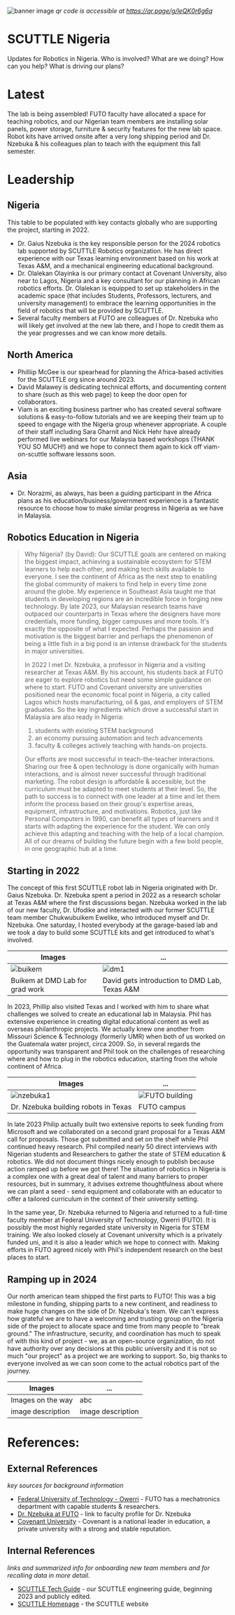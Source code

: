 ![banner image](img/img_sctl_nigeria_banner.jpg ':class=banner-image')
_qr code is accessible at https://qr.page/g/leQK0r6g6q_

# SCUTTLE Nigeria
Updates for Robotics in Nigeria.  Who is involved? What are we doing?  How can you help?  What is driving our plans?

# Latest

The lab is being assembled!  FUTO faculty have allocated a space for teaching robotics, and our Nigerian team members are installing solar panels, power storage, furniture & security features for the new lab space.  Robot kits have arrived onsite after a very long shipping period and Dr. Nzebuka & his colleagues plan to teach with the equipment this fall semester. 

# Leadership

## Nigeria

This table to be populated with key contacts globally who are supporting the project, starting in 2022.

* Dr. Gaius Nzebuka is the key responsible person for the 2024 robotics lab supported by SCUTTLE Robotics organization.  He has direct experience with our Texas learning environment based on his work at Texas A&M, and a mechanical engineering educational background. 
* Dr. Olalekan Olayinka is our primary contact at Covenant University, also near to Lagos, Nigeria and a key consultant for our planning in African robotics efforts.  Dr. Olalekan is equipped to set up stakeholders in the academic space (that includes Students, Professors, lecturers, and university management) to embrace the learning opportunities in the field of robotics that will be provided by SCUTTLE.
* Several faculty members at FUTO are colleagues of Dr. Nzebuka who will likely get involved at the new lab there, and I hope to credit them as the year progresses and we can know more details.

## North America

* Philliip McGee is our spearhead for planning the Africa-based activities for the SCUTTLE org since around 2023.
* David Malawey is dedicating technical efforts, and documenting content to share (such as this web page) to keep the door open for collaborators.
* Viam is an exciting business partner who has created several software solutions & easy-to-follow tutorials and we are keeping their team up to speed to engage with the Nigeria group whenever appropriate.  A couple of their staff including Sara Gharnit and Nick Hehr have already performed live webinars for our Malaysia based workshops (THANK YOU SO MUCH!) and we hope to connect them again to kick off viam-on-scuttle software lessons soon.

## Asia
* Dr. Norazmi, as always, has been a guiding participant in the Africa plans as his education/business/government experience is a fantastic resource to choose how to make similar progress in Nigeria as we have in Malaysia.


## Robotics Education in Nigeria

> Why Nigeria? (by David): Our SCUTTLE goals are centered on making the biggest impact, achieving a sustainable ecosystem for STEM learners to help each other, and making tech skills available to everyone.  I see the continent of Africa as the next step to enabling the global community of makers to find help in every time zone around the globe.  My experience in Southeast Asia taught me that students in developing regions are an incredible force in forging new technology.  By late 2023, our Malaysian research teams have outpaced our counterparts in Texas where the designers have more credentials, more funding, bigger campuses and more tools. It's exactly the opposite of what I expected. Perhaps the passion and motivation is the biggest barrier and perhaps the phenomenon of being a little fish in a big pond is an intense drawback for the students in major universities.
>
> In 2022 I met Dr. Nzebuka, a professor in Nigeria and a visiting researcher at Texas A&M.  By his account, his students back at FUTO are eager to explore robotics but need some simple guidance on where to start. FUTO and Covenant university are universities positioned near the economic focal point in Nigeria, a city called Lagos which hosts manufacturing, oil & gas, and employers of STEM graduates.  So the key ingredients which drove a successful start in Malaysia are also ready in Nigeria:
> 1) students with existing STEM background
> 2) an economy pursuing automation and tech advancements
> 3) faculty & colleges actively teaching with hands-on projects.
>
> Our efforts are most successful in teach-the-teacher interactions. Sharing our free & open technology is done organically with human interactions, and is almost never successful through traditional marketing. The robot design is affordable & accessible, but the curriculum must be adapted to meet students at their level.  So, the path to success is to connect with one leader at a time and let them inform the process based on their group's expertise areas, equipment, infrastructure, and motivations. Robotics, just like Personal Computers in 1990, can benefit all types of learners and it starts with adapting the experience for the student.  We can only achieve this adapting and teaching with the help of a local champion.  All of our dreams of building the future begin with a few bold people, in one geographic hub at a time.

## Starting in 2022

The concept of this first SCUTTLE robot lab in Nigeria originated with Dr. Gaius Nzebuka.  Dr. Nzebuka spent a period in 2022 as a research scholar at Texas A&M where the first discussions began.  Nzebuka worked in the lab of our new faculty, Dr. Ufodike and interacted with our former SCUTTLE team member Chukwubuikem Ewelike, who introduced myself and Dr. Nzebuka.  One saturday, I hosted everybody at the garage-based lab and we took a day to build some SCUTTLE kits and get introduced to what's involved.

| Images | ... |
| ---------- | ------------------- | 
| ![buikem](img/img_buikem_2022.05.jpg) | ![dm1](img/img_david_ufodikeLab_2022.jpg) |
| Buikem at DMD Lab for grad work     | David gets introduction to DMD Lab, Texas A&M  |

In 2023, Phillip also visited Texas and I worked with him to share what challenges we solved to create an educational lab in Malaysia.  Phil has extensive experience in creating digital educational content as well as overseas philanthropic projects.  We actually knew one another from Missouri Science & Technology (formerly UMR) when both of us worked on the Guatemala water project, circa 2009.  So, in several regards the opportunity was transparent and Phil took on the challenges of researching where and how to plug in the robotics education, starting from the whole continent of Africa. 

| Images | ... |
| ---------- | ------------------- | 
| ![nzebuka1](img/img_nzebuka_2021.jpg) | ![FUTO building](img/img_futo_entrance.jpg) |
| Dr. Nzebuka building robots in Texas    | FUTO campus  |


In late 2023 Philip actually built two extensive reports to seek funding from Microsoft and we collaborated on a second grant proposal for a Texas A&M call for proposals. Those got submitted and set on the shelf while Phil continued heavy research.  Phil compiled nearly 50 direct interviews with Nigerian students and Researchers to gather the state of STEM education & robotics.  We did not document things nicely enough to publish because action ramped up before we got there! The situation of robotics in Nigeria is a complex one with a great deal of talent and many barriers to proper resources, but in summary, it advises extreme thoughtfulness about where we can plant a seed - send equipment and collaborate with an educator to offer a tailored curriculum in the context of their university setting.

In the same year, Dr. Nzebuka returned to Nigeria and returned to a full-time faculty member at Federal University of Technology, Owerri (FUTO).  It is possibly the most highly regarded state university in Nigeria for STEM training.  We also looked closely at Covenant university which is a privately funded uni, and it is also a leader which we hope to connect with.  Making efforts in FUTO agreed nicely with Phil's independent research on the best places to start. 

## Ramping up in 2024

Our north american team shipped the first parts to FUTO!  This was a big milestone in funding, shipping parts to a new continent, and readiness to make huge changes on the side of Dr. Nzebuka's team.  We can't express how grateful we are to have a welcoming and trusting group on the Nigeria side of the project to allocate space and time from many people to "break ground."  The infrastructure, security, and coordination has much to speak of with this kind of project - we, as an open-source organization, do not have authority over any decisions at this public university and it is not so much "our project" as a project we are working to support.  So, big thanks to everyone involved as we can soon come to the actual robotics part of the journey.

| Images | ... |
| ---------- | ------------------- | 
| Images on the way | abc |
| image description    | image description  |


# References:

## External References
_key sources for background information_
* [Federal University of Technology - Owerri](https://futo.edu.ng/department-of-mechatronic-engineering/) - FUTO has a mechatronics department with capable students & researchers.
 * [Dr. Nzebuka at FUTO](https://futo.edu.ng/engr-dr-g-c-nzebuka/) - link to faculty profile for Dr. Nzebuka
* [Covenant University](https://covenantuniversity.edu.ng/) - Covenant is a national leader in education, a private university with a strong and stable reputation.


## Internal References
_links and summarized info for onboarding new team members and for recalling data in more detail._
* [SCUTTLE Tech Guide](https://qr.scuttlerobot.org/g/12J5i2t3bp4) - our SCUTTLE engineering guide, beginning 2023 and publicly edited.
* [SCUTTLE Homepage](https://scuttlerobot.org) - the SCUTTLE website


